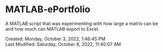 # MATLAB-ePortfolio
A MATLAB script that was experimenting with how large a matrix can be and how much can MATLAB export to Excel.

Created: Monday, October 3, 2022, 1:46:45 PM\
Last Modified: Saturday, October 8, 2022, 11:40:07 AM
